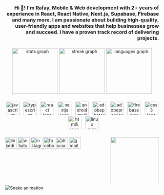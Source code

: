 <h3 align="right">Hi 👋! I'm Rafay, Mobile & Web development with 2+ years of experience in React, React Native, Next.js, Supabase, Firebase and many more. I am passionate about building high-quality, user-friendly apps and websites that help businesses grow and succeed. I have a proven track record of delivering projects.</h3>

###

<div align="center">
  <img src="https://github-readme-stats.vercel.app/api?username=rafaykhan177&hide_title=false&hide_rank=false&show_icons=true&include_all_commits=true&count_private=true&disable_animations=false&theme=default&locale=en&hide_border=false" height="150" alt="stats graph"  />
  <img src="https://streak-stats.demolab.com?user=rafaykhan177&locale=en&mode=daily&theme=gruvbox_light&hide_border=false&border_radius=5" height="150" alt="streak graph"  />
  <img src="https://github-readme-stats.vercel.app/api/top-langs?username=rafaykhan177&locale=en&hide_title=false&layout=compact&card_width=320&langs_count=5&theme=material-palenight&hide_border=false" height="150" alt="languages graph"  />
</div>

###

<div align="center">
  <img src="https://cdn.simpleicons.org/javascript/F7DF1E" height="44" alt="javascript logo"  />
  <img width="5" />
  <img src="https://cdn.simpleicons.org/typescript/3178C6" height="44" alt="typescript logo"  />
  <img width="5" />
  <img src="https://skillicons.dev/icons?i=react" height="44" alt="react logo"  />
  <img width="5" />
  <img src="https://skillicons.dev/icons?i=nextjs" height="44" alt="nextjs logo"  />
  <img width="5" />
  <img src="https://skillicons.dev/icons?i=androidstudio" height="44" alt="androidstudio logo"  />
  <img width="5" />
  <img src="https://skillicons.dev/icons?i=ps" height="44" alt="adobephotoshop logo"  />
  <img width="5" />
  <img src="https://skillicons.dev/icons?i=pr" height="44" alt="adobepremierepro logo"  />
  <img width="5" />
  <img src="https://skillicons.dev/icons?i=firebase" height="44" alt="firebase logo"  />
  <img width="5" />
  <img src="https://cdn.jsdelivr.net/gh/devicons/devicon/icons/css3/css3-original.svg" height="44" alt="css3 logo"  />
  <img width="5" />
  <img src="https://cdn.simpleicons.org/html5/E34F26" height="44" alt="html5 logo"  />
  <img width="5" />
  <img src="https://cdn.jsdelivr.net/gh/devicons/devicon/icons/linux/linux-original.svg" height="44" alt="linux logo"  />
</div>

###

<img align="right" height="158" src="https://i0.wp.com/c.tenor.com/ShE4dl0Z59IAAAAM/smile-anime.gif"  />

###

<div align="left">
  <a href="https://www.linkedin.com/in/rafay-khan-177568260/" target="_blank">
    <img src="https://img.shields.io/static/v1?message=LinkedIn&logo=linkedin&label=&color=0077B5&logoColor=white&labelColor=&style=for-the-badge" height="38" alt="linkedin logo"  />
  </a>
  <img src="https://img.shields.io/static/v1?message=Whatsapp&logo=whatsapp&label=&color=25D366&logoColor=white&labelColor=&style=for-the-badge" height="38" alt="whatsapp logo"  />
  <a href="https://www.instagram.com/rafay_yousafzai/" target="_blank">
    <img src="https://img.shields.io/static/v1?message=Instagram&logo=instagram&label=&color=E4405F&logoColor=white&labelColor=&style=for-the-badge" height="38" alt="instagram logo"  />
  </a>
  <a href="https://www.facebook.com/abdulrafay.khan.1804109/" target="_blank">
    <img src="https://img.shields.io/static/v1?message=Facebook&logo=facebook&label=&color=1877F2&logoColor=white&labelColor=&style=for-the-badge" height="38" alt="facebook logo"  />
  </a>
  <a href="https://discord.gg/9m3K2wan" target="_blank">
    <img src="https://img.shields.io/static/v1?message=Discord&logo=discord&label=&color=7289DA&logoColor=white&labelColor=&style=for-the-badge" height="38" alt="discord logo"  />
  </a>
  <a href="https://mail.google.com/mail/u/0/?fs=1&tf=cm&source=mailto&to=rafaykhan.mesh@gmail.com" target="_blank">
    <img src="https://img.shields.io/static/v1?message=Gmail&logo=gmail&label=&color=D14836&logoColor=white&labelColor=&style=for-the-badge" height="38" alt="gmail logo"  />
  </a>
</div>

###

<br clear="both">

<img src="https://raw.githubusercontent.com/rafaykhan177/rafaykhan177/output/snake.svg" alt="Snake animation" />

###
